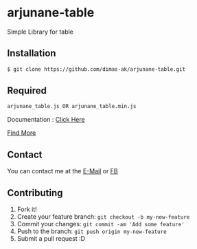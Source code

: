 # arjunane-table
Simple Library for table

## Installation

```bash
$ git clone https://github.com/dimas-ak/arjunane-table.git
```

## Required
```bash
arjunane_table.js OR arjunane_table.min.js
```

Documentation : [Click Here](https://dimas-ak.web.app/documentation/arjunane-table)

[Find More](https://dimas-ak.web.app)

## Contact

You can contact me at the [E-Mail](mailto:dimas.awang.kusuma@gmail.com) or [FB](https://www.facebook.com/arjunane.co.id)

## Contributing

1. Fork it!
2. Create your feature branch: `git checkout -b my-new-feature`
3. Commit your changes: `git commit -am 'Add some feature'`
4. Push to the branch: `git push origin my-new-feature`
5. Submit a pull request :D